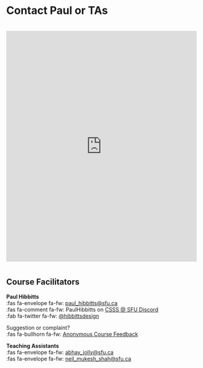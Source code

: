# Contact Paul or TAs

<div class="row">
<div class="column">

<iframe id="livechat" style="margin-top: 18px; border: 1px #ffffff none;" src="https://hibbitts.rocket.chat/livechat?mode=popout" width="100%" height="610px" name="myiFrame" allowfullscreen="allowfullscreen"></iframe>

</div>
<div class="column" style="margin-top: 12px">

## Course Facilitators

**Paul Hibbitts**  
:fas fa-envelope fa-fw: [paul_hibbitts@sfu.ca](mailto:paul_hibbitts@sfu.ca)  
:fas fa-comment fa-fw: PaulHibbitts on [CSSS @ SFU Discord](https://t.co/GZQUc6iVjS)  
:fab fa-twitter fa-fw: [@hibbittsdesign](https://twitter.com/hibbittsdesign)  

Suggestion or complaint?  
:fas fa-bullhorn fa-fw: [Anonymous Course Feedback](https://www.surveymonkey.ca/r/NJXLQFS)  

**Teaching Assistants**  
:fas fa-envelope fa-fw: [abhay_jolly@sfu.ca](mailto:paul_hibbitts@sfu.ca)  
:fas fa-envelope fa-fw: [neil_mukesh_shah@sfu.ca](mailto:paul_hibbitts@sfu.ca)  

</div>
</div>
